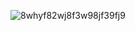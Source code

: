 ![8whyf82wj8f3w98jf39fj9](https://github.com/Azalea-Essentials/.github/assets/122332042/c3dd7d9e-9299-4e81-a5c3-411d30142b26)
